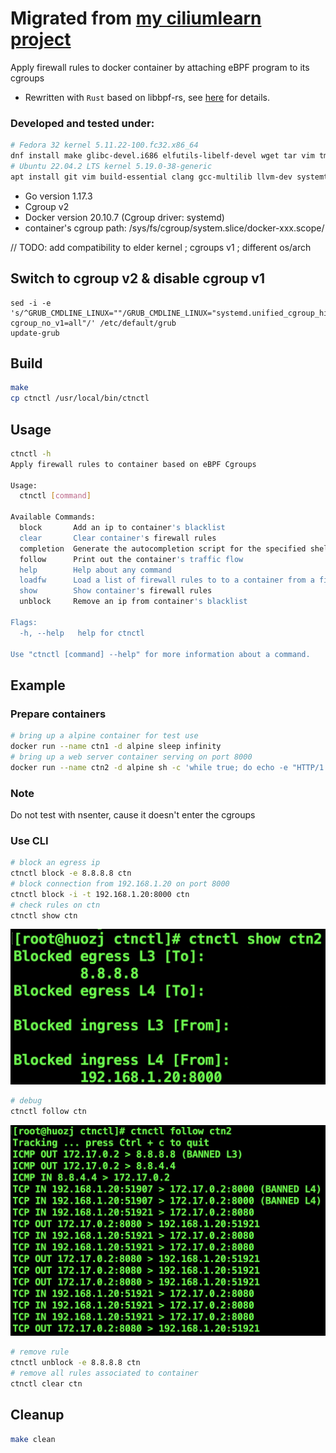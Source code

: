 # Migrated from [my ciliumlearn project](https://github.com/ZhengjunHUO/ciliumlearn/tree/main/ebpf/ctnctl)
Apply firewall rules to docker container by attaching eBPF program to its cgroups
- Rewritten with `Rust` based on libbpf-rs, see [here](https://github.com/ZhengjunHUO/ctnctl-rs) for details.


### Developed and tested under:
```bash
# Fedora 32 kernel 5.11.22-100.fc32.x86_64
dnf install make glibc-devel.i686 elfutils-libelf-devel wget tar vim tmux jq systemtap-sdt-devel clang bcc bcc-devel strace git llvm
# Ubuntu 22.04.2 LTS kernel 5.19.0-38-generic
apt install git vim build-essential clang gcc-multilib llvm-dev systemtap-sdt-dev
```
- Go version 1.17.3
- Cgroup v2
- Docker version 20.10.7 (Cgroup driver: systemd)
- container's cgroup path: /sys/fs/cgroup/system.slice/docker-xxx.scope/

// TODO: add compatibility to elder kernel ; cgroups v1 ; different os/arch

## Switch to cgroup v2 & disable cgroup v1
```
sed -i -e 's/^GRUB_CMDLINE_LINUX=""/GRUB_CMDLINE_LINUX="systemd.unified_cgroup_hierarchy=1 cgroup_no_v1=all"/' /etc/default/grub
update-grub
```

## Build
```bash
make
cp ctnctl /usr/local/bin/ctnctl
```

## Usage
```bash
ctnctl -h
Apply firewall rules to container based on eBPF Cgroups

Usage:
  ctnctl [command]

Available Commands:
  block       Add an ip to container's blacklist
  clear       Clear container's firewall rules
  completion  Generate the autocompletion script for the specified shell
  follow      Print out the container's traffic flow
  help        Help about any command
  loadfw      Load a list of firewall rules to to a container from a file
  show        Show container's firewall rules
  unblock     Remove an ip from container's blacklist

Flags:
  -h, --help   help for ctnctl

Use "ctnctl [command] --help" for more information about a command.
```

## Example
### Prepare containers
```bash
# bring up a alpine container for test use
docker run --name ctn1 -d alpine sleep infinity
# bring up a web server container serving on port 8000
docker run --name ctn2 -d alpine sh -c 'while true; do echo -e "HTTP/1.0 200 OK\r\n\r\nHello HUO~" | nc -l -p 8000; done'
```
### Note
Do not test with nsenter, cause it doesn't enter the cgroups

### Use CLI
```bash
# block an egress ip
ctnctl block -e 8.8.8.8 ctn
# block connection from 192.168.1.20 on port 8000
ctnctl block -i -t 192.168.1.20:8000 ctn
# check rules on ctn
ctnctl show ctn
```
![show](./docs/show1.png)
```bash
# debug
ctnctl follow ctn 
```
![follow](./docs/follow1.png)
```bash
# remove rule
ctnctl unblock -e 8.8.8.8 ctn
# remove all rules associated to container
ctnctl clear ctn
```
## Cleanup
```bash
make clean
```
